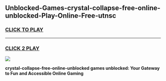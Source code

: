 
## Unblocked-Games-crystal-collapse-free-online-unblocked-Play-Online-Free-utnsc
<h3>
<a href="https://premium76.site?title=crystal-collapse-free-online-unblocked&ref=26A">CLICK TO PLAY</a></h3>
<hr>

<h3>
<a href="https://premium76.site?title=crystal-collapse-free-online-unblocked&ref=26A">CLICK 2 PLAY</a>
  
</h3>

<a href="https://premium76.site?title=crystal-collapse-free-online-unblocked&ref=26A"><img src="https://clearcache.store/games.png"></a>


**crystal-collapse-free-online-unblocked games unblocked: Your Gateway to Fun and Accessible Online Gaming**
